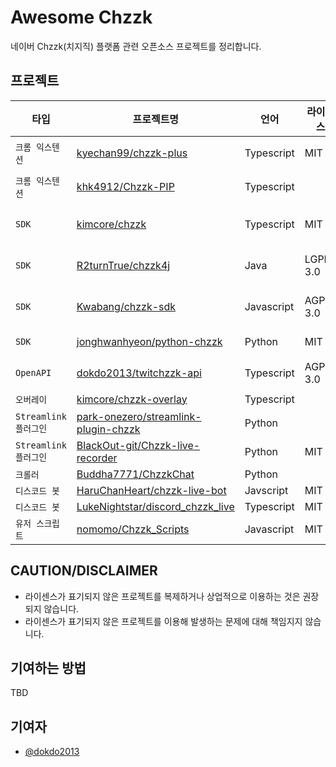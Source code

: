 # Awesome Chzzk
네이버 Chzzk(치지직) 플랫폼 관련 오픈소스 프로젝트를 정리합니다.

## 프로젝트
|타입|프로젝트명|언어|라이센스|비고|
|---|---|---|---|---|
|`크롬 익스텐션`|[kyechan99/chzzk-plus](https://github.com/kyechan99/chzzk-plus)|Typescript|MIT|[익스텐션 설치](https://chromewebstore.google.com/detail/chzzk-plus/miampiopgfpnimmggagljgbpmjmjdjia)|
|`크롬 익스텐션`|[khk4912/Chzzk-PIP](https://github.com/khk4912/Chzzk-PIP)|Typescript||[익스텐션 설치](https://chromewebstore.google.com/detail/chzzk-pip/gkgpbobdiaaodjbmgdankimklclnagio)|
|`SDK`|[kimcore/chzzk](https://github.com/kimcore/chzzk)|Typescript|MIT|Node.js SDK - [NPM](https://www.npmjs.com/package/chzzk)|
|`SDK`|[R2turnTrue/chzzk4j](https://github.com/R2turnTrue/chzzk4j)|Java|LGPL-3.0|Java SDK - [Maven](https://mvnrepository.com/artifact/io.github.R2turnTrue/chzzk4j)|
|`SDK`|[Kwabang/chzzk-sdk](https://github.com/Kwabang/chzzk-sdk)|Javascript|AGPL-3.0|Node.js SDK - [NPM](https://www.npmjs.com/package/chzzk-sdk)|
|`SDK`|[jonghwanhyeon/python-chzzk](https://github.com/jonghwanhyeon/python-chzzk)|Python|MIT|Python - [PyPI](https://pypi.org/project/python-chzzk/)|
|`OpenAPI`|[dokdo2013/twitchzzk-api](https://github.com/dokdo2013/twitchzzk-api)|Typescript|AGPL-3.0|[API 문서](https://api.twitchzzk.tv)|
|`오버레이`|[kimcore/chzzk-overlay](https://github.com/kimcore/chzzk-overlay)|Typescript||[서비스](https://chzzk-overlay.vercel.app/)|
|`Streamlink 플러그인`|[park-onezero/streamlink-plugin-chzzk](https://github.com/park-onezero/streamlink-plugin-chzzk)|Python|||
|`Streamlink 플러그인`|[BlackOut-git/Chzzk-live-recorder](https://github.com/BlackOut-git/Chzzk-live-recorder)|Python|MIT||
|`크롤러`|[Buddha7771/ChzzkChat](https://github.com/Buddha7771/ChzzkChat)|Python|||
|`디스코드 봇`|[HaruChanHeart/chzzk-live-bot](https://github.com/HaruChanHeart/chzzk-live-bot)|Javscript|MIT||
|`디스코드 봇`|[LukeNightstar/discord_chzzk_live](https://github.com/LukeNightstar/discord_chzzk_live)|Typescript|MIT||
|`유저 스크립트`|[nomomo/Chzzk_Scripts](https://github.com/nomomo/Chzzk_Scripts)|Javascript|MIT||

## CAUTION/DISCLAIMER
- 라이센스가 표기되지 않은 프로젝트를 복제하거나 상업적으로 이용하는 것은 권장되지 않습니다.
- 라이센스가 표기되지 않은 프로젝트를 이용해 발생하는 문제에 대해 책임지지 않습니다.

## 기여하는 방법
TBD

## 기여자
- [@dokdo2013](https://github.com/dokdo2013)

